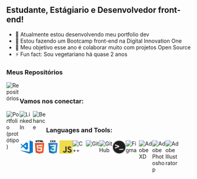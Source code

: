 # <title>Olá! Me chamo Bruno</title>

## Estudante, Estágiario e Desenvolvedor front-end!

- 🔭 Atualmente estou desenvolvendo meu portfolio dev
- 🌱 Estou fazendo um Bootcamp front-end na Digital Innovation One
- 🥅 Meu objetivo esse ano é colaborar muito com projetos Open Source
- ⚡ Fun fact: Sou vegetariano há quase 2 anos

### Meus Repositórios
[<img align="left" alt="Repositórios" width="35px" src="https://img.icons8.com/material-outlined/50/000000/administrative-tools.png"/>][repositorios]

<br />

### Vamos nos conectar:

[<img align="left" alt="Portfolio (protótipo)" width="35px" src="https://img.icons8.com/dusk/64/000000/globe--v1.png" />][website]
[<img align="left" alt="LinkedIn" width="35px" src="https://img.icons8.com/color/48/000000/linkedin.png" />][linkedin]
[<img align="left" alt="Behance" width="35px" src="https://img.icons8.com/color/48/000000/behance.png" />][behance]

<br />

### Languages and Tools:

<img align="left" alt="Visual Studio Code" width="35px" src="https://raw.githubusercontent.com/github/explore/80688e429a7d4ef2fca1e82350fe8e3517d3494d/topics/visual-studio-code/visual-studio-code.png" />
<img align="left" alt="HTML5" width="35px" src="https://raw.githubusercontent.com/github/explore/80688e429a7d4ef2fca1e82350fe8e3517d3494d/topics/html/html.png" />
<img align="left" alt="CSS3" width="35px" src="https://raw.githubusercontent.com/github/explore/80688e429a7d4ef2fca1e82350fe8e3517d3494d/topics/css/css.png" />
<img align="left" alt="JavaScript" width="35px" src="https://raw.githubusercontent.com/github/explore/80688e429a7d4ef2fca1e82350fe8e3517d3494d/topics/javascript/javascript.png" />
<img align="left" alt="C++" width="35px" src="https://img.icons8.com/color/48/000000/c-plus-plus-logo.png" />
<img align="left" alt="Git" width="35px" src="https://img.icons8.com/color/48/000000/git.png" />
<img align="left" alt="GitHub" width="35px" src="https://img.icons8.com/material-outlined/24/000000/github.png" />
<img align="left" alt="Terminal" width="35px" src="https://raw.githubusercontent.com/github/explore/80688e429a7d4ef2fca1e82350fe8e3517d3494d/topics/terminal/terminal.png" />
<img align="left" alt="Figma" width="35px" src="https://img.icons8.com/color/48/000000/figma--v1.png" />
<img align="left" alt="Adobe XD" width="35px" src="https://img.icons8.com/color/48/000000/adobe-xd--v1.png" />
<img align="left" alt="Adobe Photoshop" width="35px" src="https://img.icons8.com/color/48/000000/adobe-photoshop--v1.png" />
<img align="left" alt="Adobe Illustrator" width="35px" src="https://img.icons8.com/color/48/000000/adobe-illustrator--v1.png" />

<br />
<br />

[website]: https://brave-lovelace-963a6a.netlify.app/
[linkedin]: https://www.linkedin.com/in/brunociao/
[behance]: https://www.behance.net/brunobrino/
[repositorios]: https://github.com/brinobruno?tab=repositories
